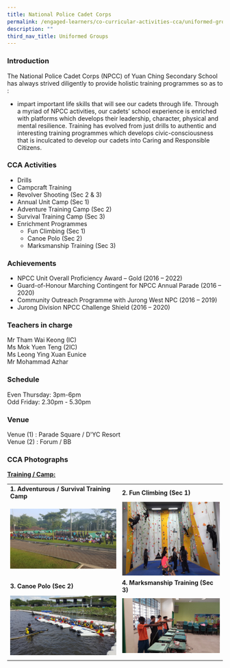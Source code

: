 ```yaml
---
title: National Police Cadet Corps
permalink: /engaged-learners/co-curricular-activities-cca/uniformed-groups/national-police-cadet-corps/
description: ""
third_nav_title: Uniformed Groups
---
```

### Introduction

The National Police Cadet Corps (NPCC) of Yuan Ching Secondary School has always strived diligently to provide holistic training programmes so as to :
*   impart important life skills that will see our cadets through life. Through a myriad of NPCC activities, our cadets’ school experience is enriched with platforms which develops their leadership, character, physical and mental resilience. Training has evolved from just drills to authentic and interesting training programmes which develops civic-consciousness that is inculcated to develop our cadets into Caring and Responsible Citizens.

### CCA Activities
*   Drills
*   Campcraft Training
*   Revolver Shooting (Sec 2 &amp; 3)
*   Annual Unit Camp (Sec 1)
*   Adventure Training Camp (Sec 2)
*   Survival Training Camp (Sec 3)
*   Enrichment Programmes
	*   Fun Climbing (Sec 1)
	*   Canoe Polo (Sec 2)
	*   Marksmanship Training (Sec 3)

### Achievements

*   NPCC Unit Overall Proficiency Award – Gold (2016 – 2022)
*   Guard-of-Honour Marching Contingent for NPCC Annual Parade (2016 – 2020)
*   Community Outreach Programme with Jurong West NPC (2016 – 2019)
*   Jurong Division NPCC Challenge Shield (2016 – 2020)

### Teachers in charge

Mr Tham Wai Keong (IC) <br>
Ms Mok Yuen Teng (2IC) <br>
Ms Leong Ying Xuan Eunice <br>
Mr Mohammad Azhar

### Schedule

Even Thursday: 3pm-6pm <br>
Odd Friday: 2.30pm - 5.30pm

### Venue

Venue (1) : Parade Square / D'YC Resort <br>
Venue (2) : Forum / BB

### CCA Photographs

<u><strong> Training / Camp: </strong></u>

| | | 
| -------- | -------- |
| **1. Adventurous / Survival Training Camp** | **2. Fun Climbing (Sec 1)** | 
| <img src="/images/NPCC-1.jpg" style="width:400px;"> | <img src="/images/NPCC-2.jpg" style="width:300px;"> | 
| **3. Canoe Polo (Sec 2)** | **4. Marksmanship Training (Sec 3)** |
| <img src="/images/NPCC-3.jpg" style="width:300px;"> | <img src="/images/NPCC-4.jpg" style="width:350px;"> |
| | |
